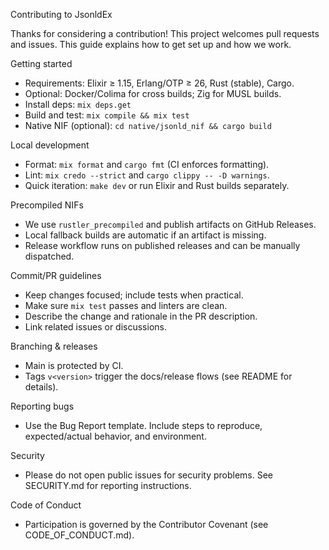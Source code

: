 Contributing to JsonldEx

Thanks for considering a contribution! This project welcomes pull requests and issues. This guide explains how to get set up and how we work.

Getting started
- Requirements: Elixir ≥ 1.15, Erlang/OTP ≥ 26, Rust (stable), Cargo.
- Optional: Docker/Colima for cross builds; Zig for MUSL builds.
- Install deps: `mix deps.get`
- Build and test: `mix compile && mix test`
- Native NIF (optional): `cd native/jsonld_nif && cargo build`

Local development
- Format: `mix format` and `cargo fmt` (CI enforces formatting).
- Lint: `mix credo --strict` and `cargo clippy -- -D warnings`.
- Quick iteration: `make dev` or run Elixir and Rust builds separately.

Precompiled NIFs
- We use `rustler_precompiled` and publish artifacts on GitHub Releases.
- Local fallback builds are automatic if an artifact is missing.
- Release workflow runs on published releases and can be manually dispatched.

Commit/PR guidelines
- Keep changes focused; include tests when practical.
- Make sure `mix test` passes and linters are clean.
- Describe the change and rationale in the PR description.
- Link related issues or discussions.

Branching & releases
- Main is protected by CI.
- Tags `v<version>` trigger the docs/release flows (see README for details).

Reporting bugs
- Use the Bug Report template. Include steps to reproduce, expected/actual behavior, and environment.

Security
- Please do not open public issues for security problems. See SECURITY.md for reporting instructions.

Code of Conduct
- Participation is governed by the Contributor Covenant (see CODE_OF_CONDUCT.md).

